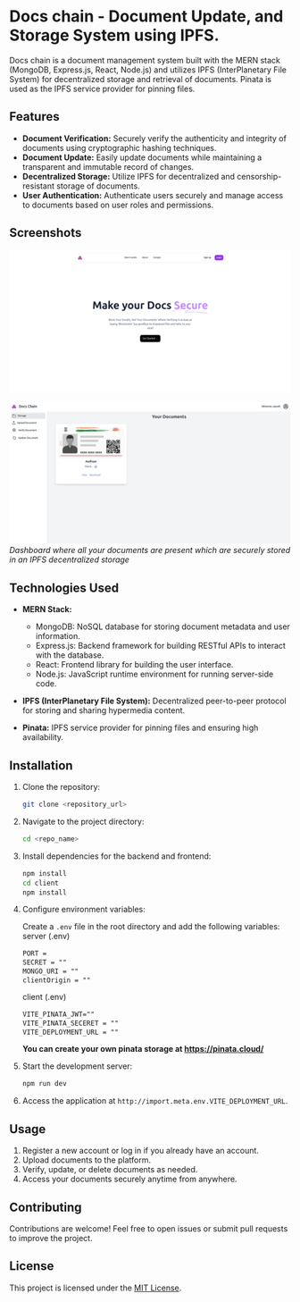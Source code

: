 # Docs chain - Document Update, and Storage System using IPFS.

Docs chain is a document management system built with the MERN stack (MongoDB, Express.js, React, Node.js) and utilizes IPFS (InterPlanetary File System) for decentralized storage and retrieval of documents. Pinata is used as the IPFS service provider for pinning files.

## Features

- **Document Verification:** Securely verify the authenticity and integrity of documents using cryptographic hashing techniques.
- **Document Update:** Easily update documents while maintaining a transparent and immutable record of changes.
- **Decentralized Storage:** Utilize IPFS for decentralized and censorship-resistant storage of documents.
- **User Authentication:** Authenticate users securely and manage access to documents based on user roles and permissions.

## Screenshots

![Landing Page](https://raw.githubusercontent.com/aayushbatham/DocsChain/main/assets/Landing.png)

![Dashboard](https://raw.githubusercontent.com/aayushbatham/DocsChain/main/assets/Home.png)
*Dashboard where all your documents are present which are securely stored in an IPFS decentralized storage*

## Technologies Used

- **MERN Stack:**
  - MongoDB: NoSQL database for storing document metadata and user information.
  - Express.js: Backend framework for building RESTful APIs to interact with the database.
  - React: Frontend library for building the user interface.
  - Node.js: JavaScript runtime environment for running server-side code.

- **IPFS (InterPlanetary File System):** Decentralized peer-to-peer protocol for storing and sharing hypermedia content.
- **Pinata:** IPFS service provider for pinning files and ensuring high availability.

## Installation

1. Clone the repository:

   ```bash
   git clone <repository_url>
   ```

2. Navigate to the project directory:

   ```bash
   cd <repo_name>
   ```

3. Install dependencies for the backend and frontend:

   ```bash
   npm install
   cd client
   npm install
   ```

4. Configure environment variables:

   Create a `.env` file in the root directory and add the following variables:
   server (.env)
   ```plaintext
   PORT = 
   SECRET = ""
   MONGO_URI = ""
   clientOrigin = ""
   ```
   client (.env)
   ```plaintext
   VITE_PINATA_JWT=""
   VITE_PINATA_SECERET = ""
   VITE_DEPLOYMENT_URL = ""
   ```
   **You can create your own pinata storage at https://pinata.cloud/**
6. Start the development server:

   ```bash
   npm run dev
   ```

7. Access the application at `http://import.meta.env.VITE_DEPLOYMENT_URL`.

## Usage

1. Register a new account or log in if you already have an account.
2. Upload documents to the platform.
3. Verify, update, or delete documents as needed.
4. Access your documents securely anytime from anywhere.

## Contributing

Contributions are welcome! Feel free to open issues or submit pull requests to improve the project.

## License

This project is licensed under the [MIT License](LICENSE).

